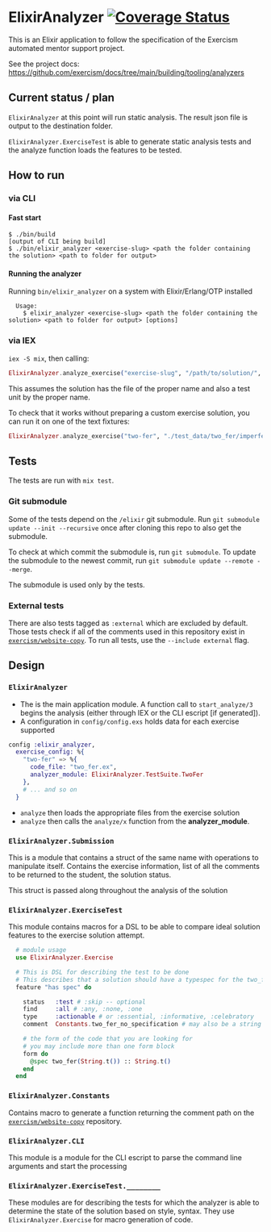 # ElixirAnalyzer [![Coverage Status](https://coveralls.io/repos/github/exercism/elixir-analyzer/badge.svg)](https://coveralls.io/github/exercism/elixir-analyzer)

This is an Elixir application to follow the specification of the Exercism automated mentor support project.

See the project docs: https://github.com/exercism/docs/tree/main/building/tooling/analyzers

## Current status / plan

`ElixirAnalyzer` at this point will run static analysis. The result json file is output to the destination folder.

`ElixirAnalyzer.ExerciseTest` is able to generate static analysis tests and the analyze function loads the features to be tested.

## How to run

### via CLI

#### Fast start

```shell
$ ./bin/build
[output of CLI being build]
$ ./bin/elixir_analyzer <exercise-slug> <path the folder containing the solution> <path to folder for output>
```

#### Running the analyzer

Running `bin/elixir_analyzer` on a system with Elixir/Erlang/OTP installed

```text
  Usage:
    $ elixir_analyzer <exercise-slug> <path the folder containing the solution> <path to folder for output> [options]
```

### via IEX

`iex -S mix`, then calling:
```elixir
ElixirAnalyzer.analyze_exercise("exercise-slug", "/path/to/solution/", "/path/to/output/")
```

This assumes the solution has the file of the proper name and also a test unit by the proper name.

To check that it works without preparing a custom exercise solution, you can run it on one of the text fixtures: 

```elixir
ElixirAnalyzer.analyze_exercise("two-fer", "./test_data/two_fer/imperfect_solution/", "./test_data/two_fer/imperfect_solution/")
```

## Tests

The tests are run with `mix test`.

### Git submodule

Some of the tests depend on the `/elixir` git submodule. Run `git submodule update --init --recursive` once after cloning this repo to also get the submodule.

To check at which commit the submodule is, run `git submodule`. To update the submodule to the newest commit, run `git submodule update --remote --merge`.

The submodule is used only by the tests.

### External tests

There are also tests tagged as `:external` which are excluded by default. Those tests check if all of the comments used in this repository exist in [`exercism/website-copy`][website-copy-comments]. To run all tests, use the `--include external` flag.

## Design

### `ElixirAnalyzer`

- The is the main application module. A function call to `start_analyze/3` begins the analysis (either through IEX or the CLI escript [if generated]).
- A configuration in `config/config.exs` holds data for each exercise supported

```elixir
config :elixir_analyzer,
  exercise_config: %{
    "two-fer" => %{
      code_file: "two_fer.ex",
      analyzer_module: ElixirAnalyzer.TestSuite.TwoFer
    },
    # ... and so on
  }
```

- `analyze` then loads the appropriate files from the exercise solution
- `analyze` then calls the `analyze/x` function from the **analyzer_module**.

### `ElixirAnalyzer.Submission`

This is a module that contains a struct of the same name with operations to manipulate itself. Contains the exercise information, list of all the comments to be returned to the student, the solution status.

This struct is passed along throughout the analysis of the solution

### `ElixirAnalyzer.ExerciseTest`

This module contains macros for a DSL to be able to compare ideal solution features to the exercise solution attempt.

```elixir
  # module usage
  use ElixirAnalyzer.Exercise

  # This is DSL for describing the test to be done
  # This describes that a solution should have a typespec for the two_fer function
  feature "has spec" do

    status   :test # :skip -- optional
    find     :all # :any, :none, :one
    type     :actionable # or :essential, :informative, :celebratory
    comment  Constants.two_fer_no_specification # may also be a string

    # the form of the code that you are looking for
    # you may include more than one form block
    form do
      @spec two_fer(String.t()) :: String.t()
    end
  end
```

### `ElixirAnalyzer.Constants`

Contains macro to generate a function returning the comment path on the [`exercism/website-copy`][website-copy-comments] repository.

### `ElixirAnalyzer.CLI`

This module is a module for the CLI escript to parse the command line arguments and start the processing

### `ElixirAnalyzer.ExerciseTest.________`

These modules are for describing the tests for which the analyzer is able to determine the state of the solution based on style, syntax. They use `ElixirAnalyzer.Exercise` for macro generation of code.

[website-copy-comments]: https://github.com/exercism/website-copy/tree/main/analyzer-comments
